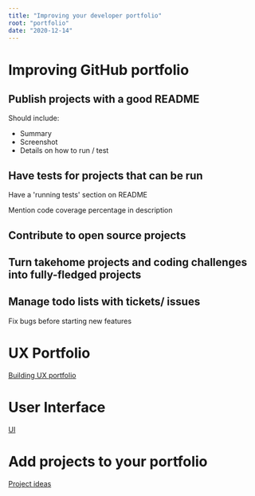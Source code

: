 ```yaml
---
title: "Improving your developer portfolio"
root: "portfolio"
date: "2020-12-14"
---
```


# Improving GitHub portfolio 
## Publish projects with a good README

Should include:
- Summary
- Screenshot
- Details on how to run / test

## Have tests for projects that can be run

Have a 'running tests' section on README

Mention code coverage percentage in description

## Contribute to open source projects

## Turn takehome projects and coding challenges into fully-fledged projects

## Manage todo lists with tickets/ issues

Fix bugs before starting new features

# UX Portfolio 

[Building UX portfolio](https://github.com/eliciaauduong/digital-garden/ux-portfolio)


# User Interface
[UI](https://github.com/eliciaauduong/digital-garden/user-interface)
# Add projects to your portfolio

[Project ideas](https://github.com/eliciaauduong/digital-garden/projects)